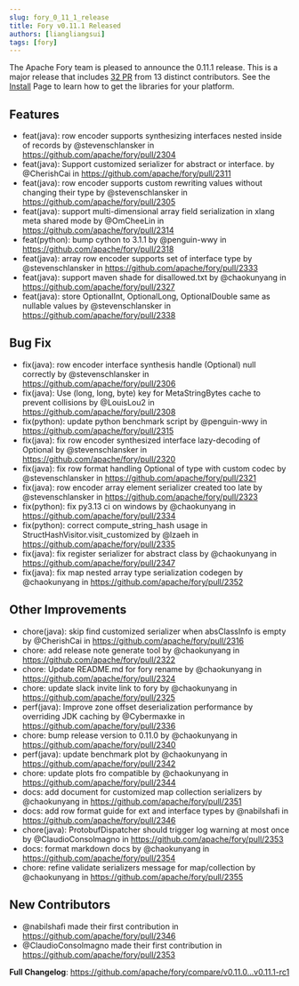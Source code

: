 ```yaml
---
slug: fory_0_11_1_release
title: Fory v0.11.1 Released
authors: [liangliangsui]
tags: [fory]
---
```


The Apache Fory team is pleased to announce the 0.11.1 release. This is a major release that includes [32 PR](https://github.com/apache/fory/compare/v0.11.0...v0.11.1-rc1) from 13 distinct contributors. See the [Install](https://fury.apache.org/docs/docs/start/install) Page to learn how to get the libraries for your platform.

## Features

- feat(java): row encoder supports synthesizing interfaces nested inside of records by @stevenschlansker in https://github.com/apache/fory/pull/2304
- feat(java): Support customized serializer for abstract or interface. by @CherishCai in https://github.com/apache/fory/pull/2311
- feat(java): row encoder supports custom rewriting values without changing their type by @stevenschlansker in https://github.com/apache/fory/pull/2305
- feat(java): support multi-dimensional array field serialization in xlang meta shared mode by @OmCheeLin in https://github.com/apache/fory/pull/2314
- feat(python): bump cython to 3.1.1 by @penguin-wwy in https://github.com/apache/fory/pull/2318
- feat(java): array row encoder supports set of interface type by @stevenschlansker in https://github.com/apache/fory/pull/2333
- feat(java): support maven shade for disallowed.txt by @chaokunyang in https://github.com/apache/fory/pull/2327
- feat(java): store OptionalInt, OptionalLong, OptionalDouble same as nullable values by @stevenschlansker in https://github.com/apache/fory/pull/2338

## Bug Fix

- fix(java): row encoder interface synthesis handle (Optional) null correctly by @stevenschlansker in https://github.com/apache/fory/pull/2306
- fix(java): Use (long, long, byte) key for MetaStringBytes cache to prevent collisions by @LouisLou2 in https://github.com/apache/fory/pull/2308
- fix(python): update python benchmark script by @penguin-wwy in https://github.com/apache/fory/pull/2315
- fix(java): fix row encoder synthesized interface lazy-decoding of Optional by @stevenschlansker in https://github.com/apache/fory/pull/2320
- fix(java): fix row format handling Optional of type with custom codec by @stevenschlansker in https://github.com/apache/fory/pull/2321
- fix(java): row encoder array element serializer created too late by @stevenschlansker in https://github.com/apache/fory/pull/2323
- fix(python): fix py3.13 ci on windows by @chaokunyang in https://github.com/apache/fory/pull/2334
- fix(python): correct compute_string_hash usage in StructHashVisitor.visit_customized by @lzaeh in https://github.com/apache/fory/pull/2335
- fix(java): fix register serializer for abstract class by @chaokunyang in https://github.com/apache/fory/pull/2347
- fix(java): fix map nested array type serialization codegen by @chaokunyang in https://github.com/apache/fory/pull/2352

## Other Improvements

- chore(java): skip find customized serializer when absClassInfo is empty by @CherishCai in https://github.com/apache/fory/pull/2316
- chore: add release note generate tool by @chaokunyang in https://github.com/apache/fory/pull/2322
- chore: Update README.md for fory rename by @chaokunyang in https://github.com/apache/fory/pull/2324
- chore: update slack invite link to fory by @chaokunyang in https://github.com/apache/fory/pull/2325
- perf(java): Improve zone offset deserialization performance by overriding JDK caching by @Cybermaxke in https://github.com/apache/fory/pull/2336
- chore: bump release version to 0.11.0 by @chaokunyang in https://github.com/apache/fory/pull/2340
- perf(java): update benchmark plot by @chaokunyang in https://github.com/apache/fory/pull/2342
- chore: update plots fro compatible by @chaokunyang in https://github.com/apache/fory/pull/2344
- docs: add document for customized map collection serializers by @chaokunyang in https://github.com/apache/fory/pull/2351
- docs: add row format guide for ext and interface types by @nabilshafi in https://github.com/apache/fory/pull/2346
- chore(java): ProtobufDispatcher should trigger log warning at most once by @ClaudioConsolmagno in https://github.com/apache/fory/pull/2353
- docs: format markdown docs by @chaokunyang in https://github.com/apache/fory/pull/2354
- chore: refine validate serializers message for map/collection by @chaokunyang in https://github.com/apache/fory/pull/2355

## New Contributors

- @nabilshafi made their first contribution in https://github.com/apache/fory/pull/2346
- @ClaudioConsolmagno made their first contribution in https://github.com/apache/fory/pull/2353

**Full Changelog**: https://github.com/apache/fory/compare/v0.11.0...v0.11.1-rc1
